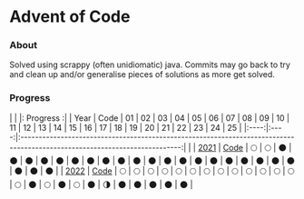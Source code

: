 Advent of Code
==============

### About

Solved using scrappy (often unidiomatic) java. Commits may go back to try and clean up and/or generalise
pieces of solutions as more get solved.

### Progress

|      |      |:                                                     Progress                                                             :|
| Year | Code | 01 | 02 | 03 | 04 | 05 | 06 | 07 | 08 | 09 | 10 | 11 | 12 | 13 | 14 | 15 | 16 | 17 | 18 | 19 | 20 | 21 | 22 | 23 | 24 | 25 |
|:----:|:----:|:--------------------------------------------------------------------------------------------------------------------------:|
|
| [2021](https://adventofcode.com/2021) | [Code](/src/main/java/com/github/jonnu/advent/puzzle/y2021) | :full_moon: | :full_moon: | :new_moon: | :new_moon: | :new_moon: | :new_moon: | :new_moon: | :new_moon: | :new_moon: | :new_moon: | :new_moon: | :new_moon: | :new_moon: | :new_moon: | :new_moon: | :new_moon: | :new_moon: | :new_moon: | :new_moon: | :new_moon: | :new_moon: | :new_moon: | :new_moon: | :new_moon: | :new_moon: |
| [2022](https://adventofcode.com/2022) | [Code](/src/main/java/com/github/jonnu/advent/puzzle/y2022) | :full_moon: | :full_moon: | :full_moon: | :full_moon: | :full_moon: | :full_moon: | :full_moon: | :full_moon: | :full_moon: | :full_moon: | :full_moon: | :full_moon: | :full_moon: | :full_moon: | :new_moon: | :full_moon: | :new_moon: | :full_moon: | :new_moon: | :last_quarter_moon: | :new_moon: | :new_moon: | :new_moon: | :new_moon: | :new_moon: |
